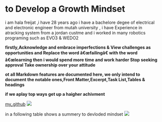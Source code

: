 
# to Develop a Growth Mindset 
i am hala freijat ,i have 28 years ago i have a bachelore degee of electrical and electronic engineer from mutah university , i have Experience in atracking system from a jordan custme and i worked in many robotics programing such as EVO3 & WEDO2
 
**firstly,Acknowledge and embrace imperfections & View challenges as opportunities and  Replace the word â€œfailingâ€ with the word â€œlearning then i would spend more time and work harder Stop seeking approval Take ownership over your attitude**

**ot all Markdown features are documented here, we only intend to document the notable ones,Front Matter,Excerpt,Task List,Tables & headings**
 
 **if we aplay top ways get up a haigher achivment**

[my_github](https://halafreijat.github.io/hello-amman102/)
![](https://cdnb.artstation.com/p/assets/images/images/005/507/167/large/howie-le-brain-whole-fotor.jpg?1491529680&dl=1)


 in a following table shows a summery to devloded mindset
 ![](https://miro.medium.com/max/1024/1*-eild5p0hGZDeOgM65sJpQ.jpeg)

